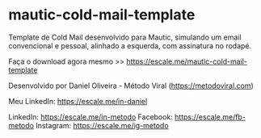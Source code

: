 # mautic-cold-mail-template

Template de Cold Mail desenvolvido para Mautic, simulando um email convencional e pessoal, alinhado a esquerda, com assinatura no rodapé.

Faça o download agora mesmo >> https://escale.me/mautic-cold-mail-template

Desenvolvido por Daniel Oliveira - Método Viral (https://metodoviral.com)

Meu LinkedIn: https://escale.me/in-daniel

LinkedIn: https://escale.me/in-metodo
Facebook: https://escale.me/fb-metodo
Instagram: https://escale.me/ig-metodo
